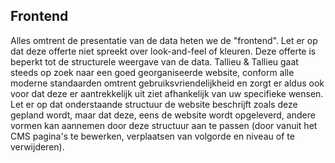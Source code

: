 ## Frontend

Alles omtrent de presentatie van de data heten we de "frontend". Let er op dat deze offerte niet spreekt over look-and-feel of kleuren. Deze offerte is beperkt tot de structurele weergave van de data. Tallieu & Tallieu gaat steeds op zoek naar een goed georganiseerde website, conform alle moderne standaarden omtrent gebruiksvriendelijkheid en zorgt er aldus ook voor dat deze er aantrekkelijk uit ziet afhankelijk van uw specifieke wensen.
Let er op dat onderstaande structuur de website beschrijft zoals deze gepland wordt, maar dat deze, eens de website wordt opgeleverd, andere vormen kan 
aannemen door deze structuur aan te passen (door vanuit het CMS pagina's te bewerken, verplaatsen van volgorde en niveau of te verwijderen).